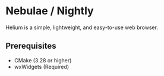 # Nebulae / Nightly

Helium is a simple, lightweight, and easy-to-use web browser.

## Prerequisites
- CMake (3.28 or higher)
- wxWidgets (Required)

